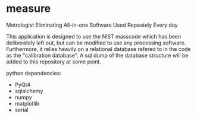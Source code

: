 # measure 

 Metrologist Eliminating All-in-one Software Used Repeately Every day

This application is designed to use the NIST masscode which has been deliberately left out, but can be modified to use any processing software. 
Furthermore, it relies heavily on a relational database refered to in the code as the "calibration database".
A sql dump of the database structure will be added to this repository at some point.

python dependencies:
* PyQt4
* sqlalchemy
* numpy
* matplotlib
* serial

